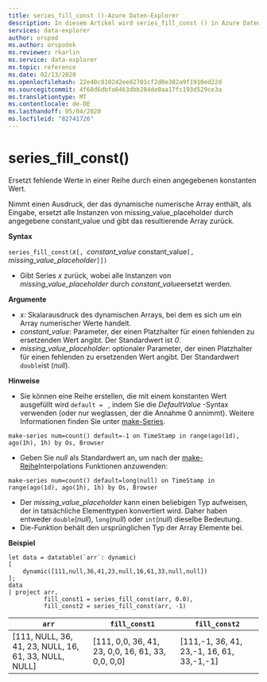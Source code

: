 ```yaml
---
title: series_fill_const ()-Azure Daten-Explorer
description: In diesem Artikel wird series_fill_const () in Azure Daten-Explorer beschrieben.
services: data-explorer
author: orspod
ms.author: orspodek
ms.reviewer: rkarlin
ms.service: data-explorer
ms.topic: reference
ms.date: 02/13/2020
ms.openlocfilehash: 22e40c810242ee82701cf2d0e382a9f1910ed22d
ms.sourcegitcommit: 4f68d6dbfa6463dbb284de0aa17fc193d529ce3a
ms.translationtype: MT
ms.contentlocale: de-DE
ms.lasthandoff: 05/04/2020
ms.locfileid: "82741726"
---
```

# <a name="series_fill_const"></a>series_fill_const()

Ersetzt fehlende Werte in einer Reihe durch einen angegebenen konstanten Wert.

Nimmt einen Ausdruck, der das dynamische numerische Array enthält, als Eingabe, ersetzt alle Instanzen von missing_value_placeholder durch angegebene constant_value und gibt das resultierende Array zurück.

**Syntax**

`series_fill_const(`*x*`[, `*constant_value* constant_value`[,` *missing_value_placeholder*`]])`
* Gibt Series *x* zurück, wobei alle Instanzen von *missing_value_placeholder* durch *constant_value*ersetzt werden.

**Argumente**

* *x*: Skalarausdruck des dynamischen Arrays, bei dem es sich um ein Array numerischer Werte handelt.
* *constant_value*: Parameter, der einen Platzhalter für einen fehlenden zu ersetzenden Wert angibt. Der Standardwert ist *0*. 
* *missing_value_placeholder*: optionaler Parameter, der einen Platzhalter für einen fehlenden zu ersetzenden Wert angibt. Der Standardwert `double`ist (*null*).

**Hinweise**
* Sie können eine Reihe erstellen, die mit einem konstanten Wert ausgefüllt wird `default = ` , indem Sie die *DefaultValue* -Syntax verwenden (oder nur weglassen, der die Annahme 0 annimmt). Weitere Informationen finden Sie unter [make-Series](make-seriesoperator.md).

```kusto
make-series num=count() default=-1 on TimeStamp in range(ago(1d), ago(1h), 1h) by Os, Browser
```
  
* Geben Sie *null* als Standardwert an, um nach der [make-Reihe](make-seriesoperator.md)Interpolations Funktionen anzuwenden: 

```kusto
make-series num=count() default=long(null) on TimeStamp in range(ago(1d), ago(1h), 1h) by Os, Browser
```
  
* Der *missing_value_placeholder* kann einen beliebigen Typ aufweisen, der in tatsächliche Elementtypen konvertiert wird. Daher haben entweder `double`(*null*), `long`(*null*) oder `int`(*null*) dieselbe Bedeutung.
* Die-Funktion behält den ursprünglichen Typ der Array Elemente bei. 

**Beispiel**

```kusto
let data = datatable(`arr`: dynamic)
[
    dynamic([111,null,36,41,23,null,16,61,33,null,null])   
];
data 
| project arr, 
          fill_const1 = series_fill_const(arr, 0.0),
          fill_const2 = series_fill_const(arr, -1)  
```

|`arr`|`fill_const1`|`fill_const2`|
|---|---|---|
|[111, NULL, 36, 41, 23, NULL, 16, 61, 33, NULL, NULL]|[111, 0,0, 36, 41, 23, 0,0, 16, 61, 33, 0,0, 0,0]|[111,-1, 36, 41, 23,-1, 16, 61, 33,-1,-1]|
